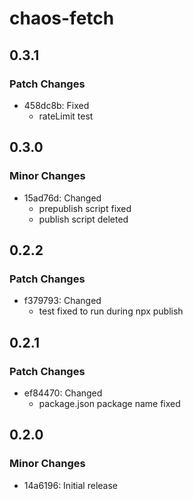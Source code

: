 # chaos-fetch

## 0.3.1

### Patch Changes

- 458dc8b: Fixed
  - rateLimit test

## 0.3.0

### Minor Changes

- 15ad76d: Changed
  - prepublish script fixed
  - publish script deleted

## 0.2.2

### Patch Changes

- f379793: Changed
  - test fixed to run during npx publish

## 0.2.1

### Patch Changes

- ef84470: Changed
  - package.json package name fixed

## 0.2.0

### Minor Changes

- 14a6196: Initial release
